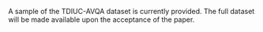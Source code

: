 A sample of the TDIUC-AVQA dataset is currently provided. The full dataset will be made available upon the acceptance of the paper.
